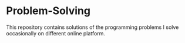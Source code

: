# Problem-Solving

This repository contains solutions of the programming problems I solve occasionally on different online platform.
